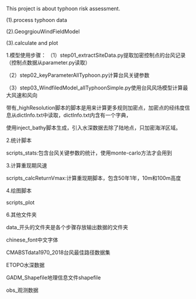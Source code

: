 This project is about typhoon risk assessment.

(1).process typhoon data

(2).GeogrgiouWindFieldModel

(3).calculate and plot


1.模型使用步骤：
（1）step01_extractSiteData.py提取加密控制点的台风记录（控制点数据从parameter.py读取）

（2）step02_keyParameterAllTyphoon.py计算台风关键参数

（3）step03_WindfiledModel_allTyphoonSimple.py使用台风风场模型计算最大风速和风向

带有_highResolution脚本的脚本是用来计算更多规则加密点，加密点的经纬度信息从dictInfo.txt中读取，dictInfo.txt内含有一个字典，

使用inject_bathy脚本生成，引入水深数据去除了陆地点，只加密海洋区域。

2.统计脚本

scripts_stats:包含台风关键参数的统计，使用monte-carlo方法才会用到

3.计算重现期风速

scripts_calcReturnVmax:计算重现期脚本，包含50年1年，10m和100m高度

4.绘图脚本

scripts_plot

6.其他文件夹

data_开头的文件夹是各个步骤存放输出数据的文件夹

chinese_font中文字体

CMABSTdata1970_2018台风最佳路径数据集

ETOPO水深数据

GADM_Shapefile地理信息文件shapefile

obs_观测数据

